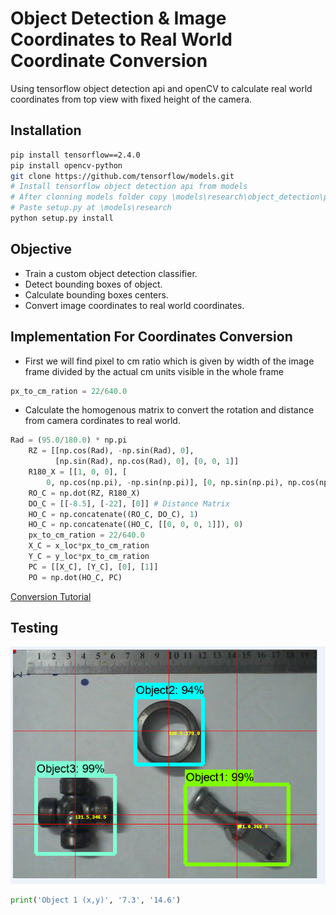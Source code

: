 # Object Detection & Image Coordinates to Real World Coordinate Conversion

Using tensorflow object detection api and openCV to calculate real world
coordinates from top view with fixed height of the camera.

## Installation

```bash
pip install tensorflow==2.4.0
pip install opencv-python
git clone https://github.com/tensorflow/models.git
# Install tensorflow object detection api from models
# After clonning models folder copy \models\research\object_detection\packages\tf2\setup.py
# Paste setup.py at \models\research
python setup.py install
```

## Objective

- Train a custom object detection classifier.
- Detect bounding boxes of object.
- Calculate bounding boxes centers.
- Convert image coordinates to real world coordinates.

## Implementation For Coordinates Conversion

- First we will find pixel to cm ratio which is given by width of the image frame divided by the actual cm units visible in the whole frame

```python
px_to_cm_ration = 22/640.0
```

- Calculate the homogenous matrix to convert the rotation and distance from
  camera cordinates to real world.

```python
Rad = (95.0/180.0) * np.pi
    RZ = [[np.cos(Rad), -np.sin(Rad), 0],
          [np.sin(Rad), np.cos(Rad), 0], [0, 0, 1]]
    R180_X = [[1, 0, 0], [
        0, np.cos(np.pi), -np.sin(np.pi)], [0, np.sin(np.pi), np.cos(np.pi)]]
    RO_C = np.dot(RZ, R180_X)
    DO_C = [[-8.5], [-22], [0]] # Distance Matrix
    HO_C = np.concatenate((RO_C, DO_C), 1)
    HO_C = np.concatenate((HO_C, [[0, 0, 0, 1]]), 0)
    px_to_cm_ration = 22/640.0
    X_C = x_loc*px_to_cm_ration
    Y_C = y_loc*px_to_cm_ration
    PC = [[X_C], [Y_C], [0], [1]]
    PO = np.dot(HO_C, PC)
```

[Conversion Tutorial](https://www.youtube.com/watch?v=kV9VlHxQwNQ&t=329s)

## Testing

![testing image](test.PNG)

```python
print('Object 1 (x,y)', '7.3', '14.6')
```
